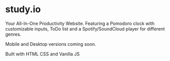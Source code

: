 # study.io
Your All-In-One Productivity Website. Featuring a Pomodoro clock with customizable inputs, ToDo list and a Spotify/SoundCloud player for different genres.

Mobile and Desktop versions coming soon.

Built with HTML CSS and Vanilla JS

